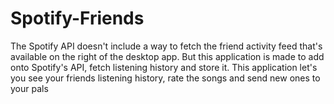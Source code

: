 # Spotify-Friends
The Spotify API doesn't include a way to fetch the friend activity feed that's available on the right of the desktop app. But this application is made to add onto Spotify's API, fetch listening history and store it. This application let's you see your friends listening history, rate the songs and send new ones to your pals
